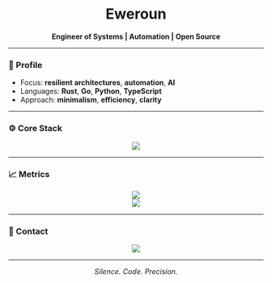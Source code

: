 <h1 align="center">Eweroun</h1>
<p align="center"><strong>Engineer of Systems | Automation | Open Source</strong></p>

---

### 🖤 Profile

- Focus: **resilient architectures**, **automation**, **AI**  
- Languages: **Rust**, **Go**, **Python**, **TypeScript**  
- Approach: **minimalism**, **efficiency**, **clarity**  

---

### ⚙️ Core Stack

<p align="center">
  <img src="https://skillicons.dev/icons?i=rust,go,py,ts,nodejs,react,vue,docker,kubernetes,linux,git&theme=dark" />
</p>

---

### 📈 Metrics

<p align="center">
  <img src="https://github-readme-stats.vercel.app/api?username=EwerounDev&show_icons=true&theme=dark&hide=prs" />
  <br />
  <img src="https://github-readme-streak-stats.herokuapp.com/?user=EwerounDev&theme=dark" />
</p>

---

### 📡 Contact

<p align="center">
  <a href="mailto:nexalithdev@gmail.com">
    <img src="https://img.shields.io/badge/Email-111111?style=for-the-badge&logo=gmail&logoColor=white" />
  </a>
</p>

---

<p align="center"><i>Silence. Code. Precision.</i></p>